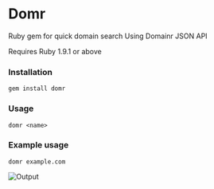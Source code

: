 Domr
====

Ruby gem for quick domain search
Using Domainr JSON API

Requires Ruby 1.9.1 or above

### Installation
    gem install domr

### Usage
    domr <name>
    
### Example usage
    domr example.com

![Output](http://shvelo.github.com/domr/images/full.jpg)